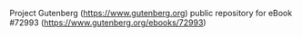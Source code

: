 Project Gutenberg (https://www.gutenberg.org) public repository
for eBook #72993 (https://www.gutenberg.org/ebooks/72993)
